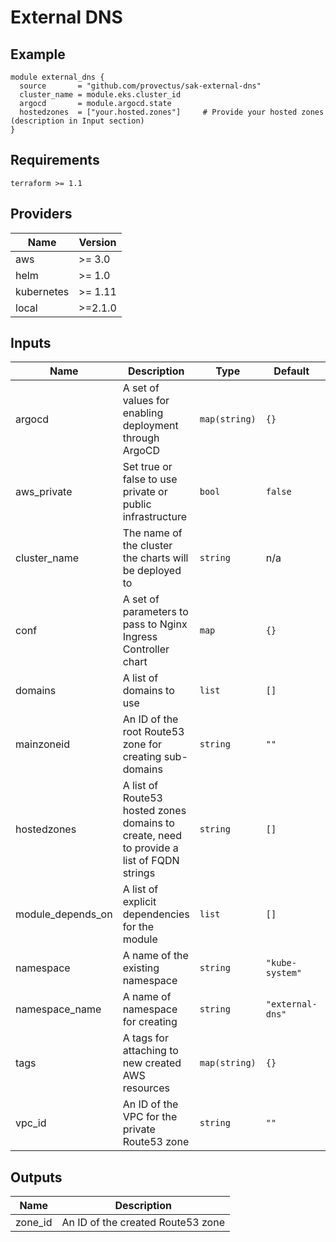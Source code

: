 # External DNS
## Example
``` hcl
module external_dns {
  source       = "github.com/provectus/sak-external-dns"
  cluster_name = module.eks.cluster_id
  argocd       = module.argocd.state
  hostedzones  = ["your.hosted.zones"]     # Provide your hosted zones (description in Input section)
}
```
## Requirements

```
terraform >= 1.1
 ```

## Providers

| Name | Version |
|------|---------|
| aws | >= 3.0 |
| helm | >= 1.0 |
| kubernetes | >= 1.11 |
| local | >=2.1.0 |

## Inputs

| Name | Description | Type | Default | Required |
|------|-------------|------|---------|:-----:|
| argocd | A set of values for enabling deployment through ArgoCD | `map(string)` | `{}` | no |
| aws\_private | Set true or false to use private or public infrastructure | `bool` | `false` | no |
| cluster\_name | The name of the cluster the charts will be deployed to | `string` | n/a | yes |
| conf | A set of parameters to pass to Nginx Ingress Controller chart | `map` | `{}` | no |
| domains | A list of domains to use | `list` | `[]` | no |
| mainzoneid | An ID of the root Route53 zone for creating sub-domains | `string` | `""` | no |
| hostedzones | A list of Route53 hosted zones domains to create, need to provide a list of FQDN strings | `string` | `[]` | yes |
| module\_depends\_on | A list of explicit dependencies for the module | `list` | `[]` | no |
| namespace | A name of the existing namespace | `string` | `"kube-system"` | no |
| namespace\_name | A name of namespace for creating | `string` | `"external-dns"` | no |
| tags | A tags for attaching to new created AWS resources | `map(string)` | `{}` | no |
| vpc\_id | An ID of the VPC for the private Route53 zone | `string` | `""` | no |

## Outputs

| Name | Description |
|------|-------------|
| zone\_id | An ID of the created Route53 zone |
